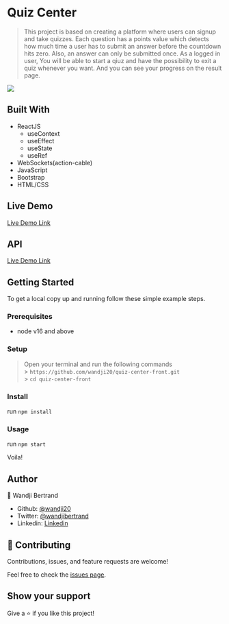 # Quiz Center

> This project is based on creating a platform where users can signup and take quizzes.
> Each question has a points value which detects how much time a user has to submit an answer before the countdown hits zero. Also, an answer can only be submitted once.
> As a logged in user, You will be able to start a qiuz and have the possibility to exit a quiz whenever you want. And you can see your progress on the result page.

![](/app/assets/images/screenshot.png)

## Built With

- ReactJS
  - useContext
  - useEffect
  - useState
  - useRef
- WebSockets(action-cable)
- JavaScript
- Bootstrap
- HTML/CSS

## Live Demo

[Live Demo Link](https://quiz-center-front.herokuapp.com/)

## API

[Live Demo Link](https://quiz-center-api.herokuapp.com/doc)

## Getting Started

To get a local copy up and running follow these simple example steps.

### Prerequisites

- node v16 and above

### Setup

> Open your terminal and run the following commands <br> > `https://github.com/wandji20/quiz-center-front.git` <br> > `cd quiz-center-front` <br>

### Install

run `npm install`

### Usage

run `npm start` <br>

Voila!

## Author

👤 Wandji Bertrand

- Github: [@wandji20](https://github.com/wandji20)
- Twitter: [@wandjibertrand](https://twitter.com/wandjibertrand)
- Linkedin: [Linkedin](https://www.linkedin.com/in/wandji-bertrand/)

## 🤝 Contributing

Contributions, issues, and feature requests are welcome!

Feel free to check the [issues page](../../issues/).

## Show your support

Give a ⭐️ if you like this project!
